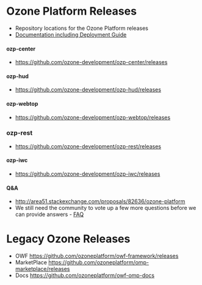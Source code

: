 # Ozone Platform Releases
* Repository locations for the Ozone Platform releases
* [Documentation including Deployment Guide](https://github.com/ozone-development/ozp-documentation/tree/master/Documentation)

#### ozp-center
* https://github.com/ozone-development/ozp-center/releases

#### ozp-hud
* https://github.com/ozone-development/ozp-hud/releases

#### ozp-webtop
* https://github.com/ozone-development/ozp-webtop/releases

### ozp-rest
* https://github.com/ozone-development/ozp-rest/releases

#### ozp-iwc
* https://github.com/ozone-development/ozp-iwc/releases

#### Q&A
* http://area51.stackexchange.com/proposals/82636/ozone-platform
* We still need the community to vote up a few more questions before we can provide answers - [FAQ](http://area51.stackexchange.com/faq)

# Legacy Ozone Releases
* OWF https://github.com/ozoneplatform/owf-framework/releases
* MarketPlace https://github.com/ozoneplatform/omp-marketplace/releases
* Docs https://github.com/ozoneplatform/owf-omp-docs

